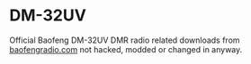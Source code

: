 # DM-32UV
Official Baofeng DM-32UV DMR radio related downloads from [baofengradio.com](https://www.baofengradio.com/pages/download?srsltid=AfmBOorLiltexmbup4Rzd8VCJdGS1sYnqUkXsZN2HlgvGmV2iqrcUDsZ) not hacked, modded or changed in anyway.
